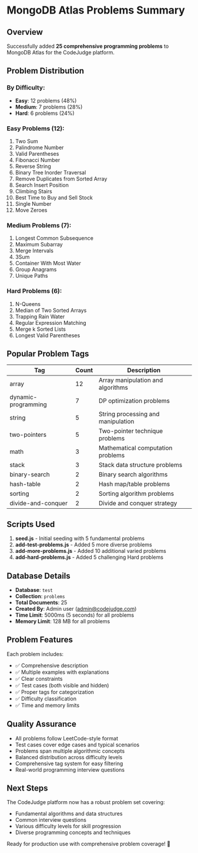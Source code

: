 # MongoDB Atlas Problems Summary

## Overview
Successfully added **25 comprehensive programming problems** to MongoDB Atlas for the CodeJudge platform.

## Problem Distribution

### By Difficulty:
- **Easy**: 12 problems (48%)
- **Medium**: 7 problems (28%)  
- **Hard**: 6 problems (24%)

### Easy Problems (12):
1. Two Sum
2. Palindrome Number
3. Valid Parentheses
4. Fibonacci Number
5. Reverse String
6. Binary Tree Inorder Traversal
7. Remove Duplicates from Sorted Array
8. Search Insert Position
9. Climbing Stairs
10. Best Time to Buy and Sell Stock
11. Single Number
12. Move Zeroes

### Medium Problems (7):
1. Longest Common Subsequence
2. Maximum Subarray
3. Merge Intervals
4. 3Sum
5. Container With Most Water
6. Group Anagrams
7. Unique Paths

### Hard Problems (6):
1. N-Queens
2. Median of Two Sorted Arrays
3. Trapping Rain Water
4. Regular Expression Matching
5. Merge k Sorted Lists
6. Longest Valid Parentheses

## Popular Problem Tags

| Tag | Count | Description |
|-----|-------|-------------|
| array | 12 | Array manipulation and algorithms |
| dynamic-programming | 7 | DP optimization problems |
| string | 5 | String processing and manipulation |
| two-pointers | 5 | Two-pointer technique problems |
| math | 3 | Mathematical computation problems |
| stack | 3 | Stack data structure problems |
| binary-search | 2 | Binary search algorithms |
| hash-table | 2 | Hash map/table problems |
| sorting | 2 | Sorting algorithm problems |
| divide-and-conquer | 2 | Divide and conquer strategy |

## Scripts Used

1. **seed.js** - Initial seeding with 5 fundamental problems
2. **add-test-problems.js** - Added 5 more diverse problems 
3. **add-more-problems.js** - Added 10 additional varied problems
4. **add-hard-problems.js** - Added 5 challenging Hard problems

## Database Details

- **Database**: `test`
- **Collection**: `problems`
- **Total Documents**: 25
- **Created By**: Admin user (admin@codejudge.com)
- **Time Limit**: 5000ms (5 seconds) for all problems
- **Memory Limit**: 128 MB for all problems

## Problem Features

Each problem includes:
- ✅ Comprehensive description
- ✅ Multiple examples with explanations
- ✅ Clear constraints
- ✅ Test cases (both visible and hidden)
- ✅ Proper tags for categorization
- ✅ Difficulty classification
- ✅ Time and memory limits

## Quality Assurance

- All problems follow LeetCode-style format
- Test cases cover edge cases and typical scenarios
- Problems span multiple algorithmic concepts
- Balanced distribution across difficulty levels
- Comprehensive tag system for easy filtering
- Real-world programming interview questions

## Next Steps

The CodeJudge platform now has a robust problem set covering:
- Fundamental algorithms and data structures
- Common interview questions
- Various difficulty levels for skill progression
- Diverse programming concepts and techniques

Ready for production use with comprehensive problem coverage! 🚀
